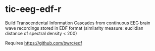 # tic-eeg-edf-r
Build Transcendental Information Cascades from continuous EEG brain wave recordings stored in EDF format (similarity measure: euclidian distance of spectral density &lt; 200)

Requires https://github.com/bwrc/edf
